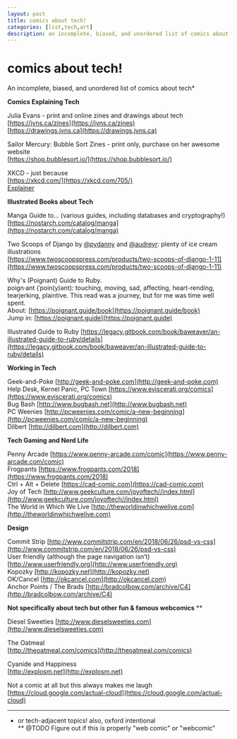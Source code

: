 ```yaml
---
layout: post
title: comics about tech!
categories: [list,tech,art]
description: an incomplete, biased, and unordered list of comics about tech
---
```

# comics about tech!

An incomplete, biased, and unordered list of comics about tech*

**Comics Explaining Tech**

Julia Evans - print and online zines and drawings about tech  
[https://jvns.ca/zines](https://jvns.ca/zines)    
[https://drawings.jvns.ca](https://drawings.jvns.ca)  

Sailor Mercury: Bubble Sort Zines - print only, purchase on her awesome website  
[https://shop.bubblesort.io/](https://shop.bubblesort.io/)  

XKCD - just because  
[https://xkcd.com/](https://xkcd.com/705/)  
[Explainer](http://www.explainxkcd.com/wiki/index.php/Main_Page)  


**Illustrated Books about Tech**

Manga Guide to...  (various guides, including databases and cryptography!)
[https://nostarch.com/catalog/manga](https://nostarch.com/catalog/manga)  

Two Scoops of Django by [@pydanny](https://twitter.com/pydanny) and [@audreyr](https://twitter.com/audreyr): plenty of ice cream illustrations  
[https://www.twoscoopspress.com/products/two-scoops-of-django-1-11](https://www.twoscoopspress.com/products/two-scoops-of-django-1-11)  

Why's (Poignant) Guide to Ruby.  
poign·ant (ˈpoin(y)ənt): touching, moving, sad, affecting, heart-rending, tearjerking, plaintive. This read was a journey, but for me was time well spent. \
About: [https://poignant.guide/book](https://poignant.guide/book)  
Jump in: [https://poignant.guide](https://poignant.guide)  

Illustrated Guide to Ruby
[https://legacy.gitbook.com/book/baweaver/an-illustrated-guide-to-ruby/details](https://legacy.gitbook.com/book/baweaver/an-illustrated-guide-to-ruby/details)  


**Working in Tech**

Geek-and-Poke [http://geek-and-poke.com](http://geek-and-poke.com)  
Help Desk, Kernel Panic, PC Town [https://www.eviscerati.org/comics](https://www.eviscerati.org/comics)  
Bug Bash [http://www.bugbash.net](http://www.bugbash.net)  
PC Weenies [http://pcweenies.com/comic/a-new-beginning](http://pcweenies.com/comic/a-new-beginning)  
Dilbert [http://dilbert.com](http://dilbert.com)  

**Tech Gaming and Nerd Life**

Penny Arcade [https://www.penny-arcade.com/comic](https://www.penny-arcade.com/comic)  
Frogpants [https://www.frogpants.com/2018](https://www.frogpants.com/2018)    
Ctrl + Alt + Delete [https://cad-comic.com](https://cad-comic.com)    
Joy of Tech [http://www.geekculture.com/joyoftech//index.html](http://www.geekculture.com/joyoftech//index.html)    
The World in Which We Live [http://theworldinwhichwelive.com](http://theworldinwhichwelive.com)  

**Design**

Commit Strip [http://www.commitstrip.com/en/2018/06/26/psd-vs-css](http://www.commitstrip.com/en/2018/06/26/psd-vs-css)  
User friendly (although the page navigation isn’t) [http://www.userfriendly.org](http://www.userfriendly.org)    
Kopozky [http://kopozky.net](http://kopozky.net)  
OK/Cancel [http://okcancel.com](http://okcancel.com)  
Anchor Points / The Brads [http://bradcolbow.com/archive/C4](http://bradcolbow.com/archive/C4)  


**Not specifically about tech but other fun & famous webcomics** **

Diesel Sweeties
[http://www.dieselsweeties.com](http://www.dieselsweeties.com)  

The Oatmeal   
[http://theoatmeal.com/comics](http://theoatmeal.com/comics)  

Cyanide and Happiness   
[http://explosm.net](http://explosm.net)  

Not a comic at all but this always makes me laugh  
[https://cloud.google.com/actual-cloud](https://cloud.google.com/actual-cloud)  

---
* or tech-adjacent topics! also, oxford intentional  
** @TODO Figure out if this is properly "web comic" or "webcomic"
